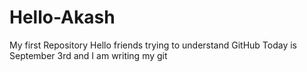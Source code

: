 # Hello-Akash
My first Repository
Hello friends trying to understand GitHub
Today is September 3rd and I am writing my git
